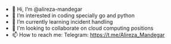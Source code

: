 - 👋 Hi, I’m @alireza-mandegar
- 👀 I’m interested in coding specially go and python
- 🌱 I’m currently learning incident handling
- 💞️ I'm looking to collaborate on cloud computing positions
- 📫 How to reach me: Telegram: https://t.me/Alireza_Mandegar

<!---
alireza-mandegar/alireza-mandegar is a ✨ special ✨ repository because its `README.md` (this file) appears on your GitHub profile.
You can click the Preview link to take a look at your changes.
--->
